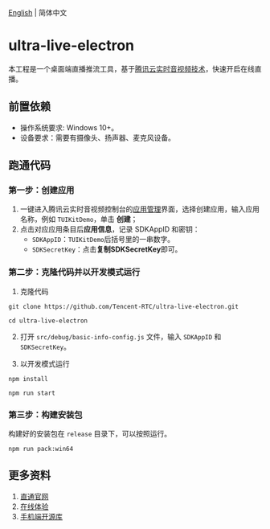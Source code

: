 [English](README.md) | 简体中文

# ultra-live-electron

本工程是一个桌面端直播推流工具，基于[腾讯云实时音视频技术](https://cloud.tencent.com/document/product/647)，快速开启在线直播。

## 前置依赖

- 操作系统要求: Windows 10+。
- 设备要求：需要有摄像头、扬声器、麦克风设备。

## 跑通代码

### 第一步：创建应用

1. 一键进入腾讯云实时音视频控制台的[应用管理](https://console.trtc.io/app)界面，选择创建应用，输入应用名称，例如 `TUIKitDemo`，单击 **创建**；
2. 点击对应应用条目后**应用信息**，记录 SDKAppID 和密钥：
   - `SDKAppID`：`TUIKitDemo`后括号里的一串数字。
   - `SDKSecretKey`：点击**复制SDKSecretKey**即可。

### 第二步：克隆代码并以开发模式运行
1. 克隆代码
```
git clone https://github.com/Tencent-RTC/ultra-live-electron.git

cd ultra-live-electron
```
2. 打开 `src/debug/basic-info-config.js` 文件，输入 `SDKAppID` 和 `SDKSecretKey`。

3. 以开发模式运行
```
npm install

npm run start
```

### 第三步：构建安装包
构建好的安装包在 `release` 目录下，可以按照运行。
```
npm run pack:win64
```

## 更多资料
1. [直通官网](https://cloud.tencent.com/document/product/647/105438)
2. [在线体验](https://cloud.tencent.com/document/product/647/17021)
3. [手机端开源库](https://github.com/Tencent-RTC/TUILiveKit)
